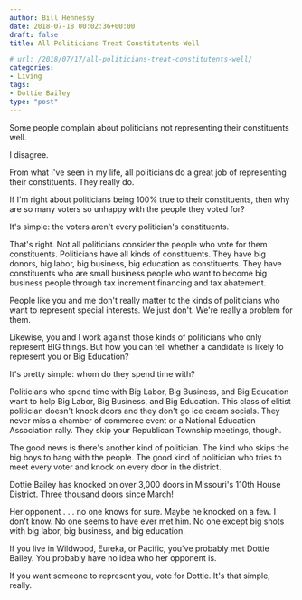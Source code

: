 ```yaml
---
author: Bill Hennessy
date: 2018-07-18 00:02:36+00:00
draft: false
title: All Politicians Treat Constitutents Well

# url: /2018/07/17/all-politicians-treat-constitutents-well/
categories:
- Living
tags:
- Dottie Bailey
type: "post"
---
```





Some people complain about politicians not representing their constituents well. 







I disagree. 







From what I've seen in my life, all politicians do a great job of representing their constituents. They really do.







If I'm right about politicians being 100% true to their constituents, then why are so many voters so unhappy with the people they voted for? 







It's simple: the voters aren't every politician's constituents. 







That's right. Not all politicians consider the people who vote for them constituents. Politicians have all kinds of constituents. They have big donors, big labor, big business, big education as constituents. They have constituents who are small business people who want to become big business people through tax increment financing and tax abatement. 







People like you and me don't really matter to the kinds of politicians who want to represent special interests. We just don't. We're really a problem for them. 







Likewise, you and I work against those kinds of politicians who only represent BIG things. But how you can tell whether a candidate is likely to represent you or Big Education?







It's pretty simple: whom do they spend time with?







Politicians who spend time with Big Labor, Big Business, and Big Education want to help Big Labor, Big Business, and Big Education. This class of elitist politician doesn't knock doors and they don't go ice cream socials. They never miss a chamber of commerce event or a National Education Association rally. They skip your Republican Township meetings, though. 







The good news is there's another kind of politician. The kind who skips the big boys to hang with the people. The good kind of politician who tries to meet every voter and knock on every door in the district. 







Dottie Bailey has knocked on over 3,000 doors in Missouri's 110th House District. Three thousand doors since March! 







Her opponent . . . no one knows for sure. Maybe he knocked on a few. I don't know. No one seems to have ever met him. No one except big shots with big labor, big business, and big education. 







If you live in Wildwood, Eureka, or Pacific, you've probably met Dottie Bailey. You probably have no idea who her opponent is. 







If you want someone to represent you, vote for Dottie. It's that simple, really. 



